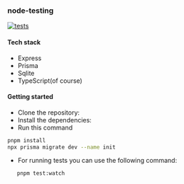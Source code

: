 ### node-testing

[![tests](https://github.com/veritem/node-testing/actions/workflows/tests.yml/badge.svg)](https://github.com/veritem/node-testing/actions/workflows/tests.yml)


#### Tech stack

- Express
- Prisma
- Sqlite
- TypeScript(of course)

#### Getting started

- Clone the repository:
- Install the dependencies:
- Run this command

```bash
pnpm install
npx prisma migrate dev --name init
```

- For running tests you can use the following command:

```bash
   pnpm test:watch
```
